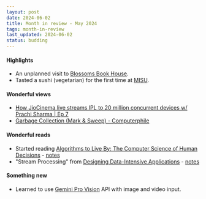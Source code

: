 ```yaml
---
layout: post
date: 2024-06-02
title: Month in review - May 2024
tags: month-in-review
last_updated: 2024-06-02
status: budding
---
```


#### Highlights
* An unplanned visit to [Blossoms Book House](https://www.blossombookhouse.in/).
* Tasted a sushi (vegetarian) for the first time at [MISU](https://maps.app.goo.gl/wPRfdFA13QwiMtH59).

#### Wonderful views
* [How JioCinema live streams IPL to 20 million concurrent devices w/ Prachi Sharma \| Ep 7](https://www.youtube.com/watch?v=36N1Bz7qW0A)
* [Garbage Collection (Mark & Sweep) - Computerphile](https://www.youtube.com/watch?v=c32zXYAK7CI)

#### Wonderful reads
* Started reading [Algorithms to Live By: The Computer Science of Human Decisions](https://www.goodreads.com/book/show/25666050-algorithms-to-live-by) - [notes](/algorithms-to-live-by)
* "Stream Processing" from [Designing Data-Intensive Applications]((https://www.oreilly.com/library/view/designing-data-intensive-applications/9781491903063/)) - [notes](/ddia)

#### Something new
* Learned to use [Gemini Pro Vision](https://console.cloud.google.com/vertex-ai/publishers/google/model-garden/gemini-pro-vision?pli=1) API with image and video input.